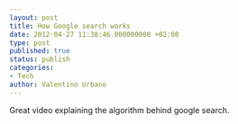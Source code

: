 ```yaml
---
layout: post
title: How Google search works
date: 2012-04-27 11:38:46.000000000 +02:00
type: post
published: true
status: publish
categories:
- Tech
author: Valentino Urbano 
---
```


Great video explaining the algorithm behind google search.